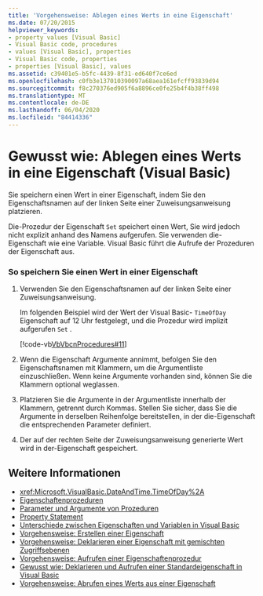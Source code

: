 ```yaml
---
title: 'Vorgehensweise: Ablegen eines Werts in eine Eigenschaft'
ms.date: 07/20/2015
helpviewer_keywords:
- property values [Visual Basic]
- Visual Basic code, procedures
- values [Visual Basic], properties
- Visual Basic code, properties
- properties [Visual Basic], values
ms.assetid: c39401e5-b5fc-4439-8f31-ed640f7ce6ed
ms.openlocfilehash: c0fb3e137010390097a68aea161efcff93839d94
ms.sourcegitcommit: f8c270376ed905f6a8896ce0fe25b4f4b38ff498
ms.translationtype: MT
ms.contentlocale: de-DE
ms.lasthandoff: 06/04/2020
ms.locfileid: "84414336"
---
```

# <a name="how-to-put-a-value-in-a-property-visual-basic"></a>Gewusst wie: Ablegen eines Werts in eine Eigenschaft (Visual Basic)
Sie speichern einen Wert in einer Eigenschaft, indem Sie den Eigenschaftsnamen auf der linken Seite einer Zuweisungsanweisung platzieren.  
  
 Die-Prozedur der Eigenschaft `Set` speichert einen Wert, Sie wird jedoch nicht explizit anhand des Namens aufgerufen. Sie verwenden die-Eigenschaft wie eine Variable. Visual Basic führt die Aufrufe der Prozeduren der Eigenschaft aus.  
  
### <a name="to-store-a-value-in-a-property"></a>So speichern Sie einen Wert in einer Eigenschaft  
  
1. Verwenden Sie den Eigenschaftsnamen auf der linken Seite einer Zuweisungsanweisung.  
  
     Im folgenden Beispiel wird der Wert der Visual Basic- `TimeOfDay` Eigenschaft auf 12 Uhr festgelegt, und die Prozedur wird implizit aufgerufen `Set` .  
  
     [!code-vb[VbVbcnProcedures#11](~/samples/snippets/visualbasic/VS_Snippets_VBCSharp/VbVbcnProcedures/VB/Class1.vb#11)]  
  
2. Wenn die Eigenschaft Argumente annimmt, befolgen Sie den Eigenschaftsnamen mit Klammern, um die Argumentliste einzuschließen. Wenn keine Argumente vorhanden sind, können Sie die Klammern optional weglassen.  
  
3. Platzieren Sie die Argumente in der Argumentliste innerhalb der Klammern, getrennt durch Kommas. Stellen Sie sicher, dass Sie die Argumente in derselben Reihenfolge bereitstellen, in der die-Eigenschaft die entsprechenden Parameter definiert.  
  
4. Der auf der rechten Seite der Zuweisungsanweisung generierte Wert wird in der-Eigenschaft gespeichert.  
  
## <a name="see-also"></a>Weitere Informationen

- <xref:Microsoft.VisualBasic.DateAndTime.TimeOfDay%2A>
- [Eigenschaftenprozeduren](./property-procedures.md)
- [Parameter und Argumente von Prozeduren](./procedure-parameters-and-arguments.md)
- [Property Statement](../../../language-reference/statements/property-statement.md)
- [Unterschiede zwischen Eigenschaften und Variablen in Visual Basic](./differences-between-properties-and-variables.md)
- [Vorgehensweise: Erstellen einer Eigenschaft](./how-to-create-a-property.md)
- [Vorgehensweise: Deklarieren einer Eigenschaft mit gemischten Zugriffsebenen](./how-to-declare-a-property-with-mixed-access-levels.md)
- [Vorgehensweise: Aufrufen einer Eigenschaftenprozedur](./how-to-call-a-property-procedure.md)
- [Gewusst wie: Deklarieren und Aufrufen einer Standardeigenschaft in Visual Basic](./how-to-declare-and-call-a-default-property.md)
- [Vorgehensweise: Abrufen eines Werts aus einer Eigenschaft](./how-to-get-a-value-from-a-property.md)
